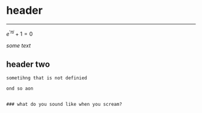 

# header
---

$e^{'\pi i} +1 = 0$

*some text*

## header two

    sometihng that is not definied

    ond so aon


    ### what do you sound like when you scream?



